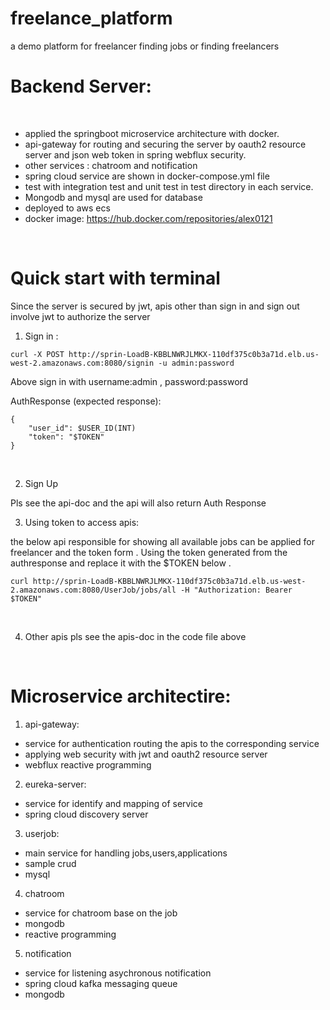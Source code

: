 # freelance_platform
a demo platform for freelancer finding jobs or finding freelancers 

# Backend Server:

<Br>

- applied the springboot microservice architecture with docker.
- api-gateway for routing and securing the server by oauth2 resource server and json web token in spring webflux security.
- other services : chatroom and notification
- spring cloud service are shown in docker-compose.yml file
- test with integration test and unit test in test directory in each service.
- Mongodb and mysql are used for database
- deployed to aws ecs
- docker image: https://hub.docker.com/repositories/alex0121

<Br>
    
# Quick start with terminal
Since the server is secured by jwt, apis other than sign in and sign out involve jwt to authorize the server

1. Sign in   :
```
curl -X POST http://sprin-LoadB-KBBLNWRJLMKX-110df375c0b3a71d.elb.us-west-2.amazonaws.com:8080/signin -u admin:password
```
Above sign in with username:admin , password:password
    
AuthResponse (expected response):
```
{
    "user_id": $USER_ID(INT)
    "token": "$TOKEN"
}
```
<Br>  
    
    
2. Sign Up

Pls see the api-doc and the api will also return Auth Response
<Br>
    
    
3. Using token to access apis:

the below api responsible for showing all available jobs can be applied for freelancer and the token form .
Using the token generated from the authresponse and replace it with the $TOKEN below .
```
curl http://sprin-LoadB-KBBLNWRJLMKX-110df375c0b3a71d.elb.us-west-2.amazonaws.com:8080/UserJob/jobs/all -H "Authorization: Bearer $TOKEN"
``` 
<Br>

    
4. Other apis
pls see the apis-doc in the code file above
    
<Br>

# Microservice architectire:
1. api-gateway:
- service for authentication routing the apis to the corresponding service
- applying web security with jwt and oauth2 resource server
- webflux reactive programming

2. eureka-server:
- service for identify and mapping of service
- spring cloud discovery server

3. userjob:
- main service for handling jobs,users,applications
- sample crud
- mysql

4. chatroom
- service for chatroom base on the job
- mongodb
- reactive programming

5. notification
- service for listening asychronous notification
- spring cloud kafka messaging queue
- mongodb
